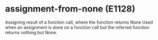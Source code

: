 # assignment-from-none (E1128)

Assigning result of a function call, where the function returns None
Used when an assignment is done on a function call but the inferred
function returns nothing but None.
